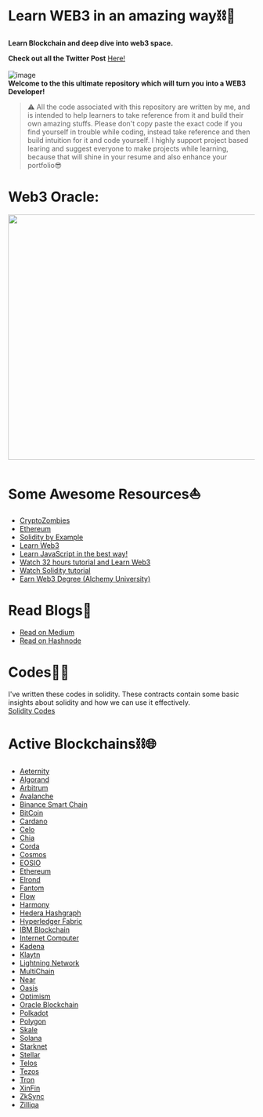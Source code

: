 # Learn WEB3 in an amazing way⛓🤞
**Learn Blockchain and deep dive into web3 space.** <br>

**Check out all the Twitter Post** [Here!](https://github.com/kartikver15gr8/WEB3-For-All/blob/main/Twitter-Posts.md)
<br>
<br>
![image](https://user-images.githubusercontent.com/91731654/199312436-295b76fb-05a1-495e-ad95-1cf42a665aea.png)
<br>
**Welcome to the this ultimate repository which will turn you into a WEB3 Developer!**
<br>
> ⚠️ All the code associated with this repository are written by me, and is intended to help learners to take reference from it and build their own amazing stuffs. Please don't copy paste the exact code if you find yourself in trouble while coding, instead take reference and then build intuition for it and code yourself. I highly support project based learing and suggest everyone to make projects while learning, because that will shine in your resume and also enhance your portfolio😎

# Web3 Oracle:
<p align="center">
  <img width="860" height="500" src="https://user-images.githubusercontent.com/91731654/203132182-a999813f-a57e-4061-ad06-645aaf94230c.png">
</p>

# Some Awesome Resources⛵
- [CryptoZombies](https://cryptozombies.io/)
- [Ethereum](https://ethereum.org/en/)
- [Solidity by Example](https://solidity-by-example.org/)
- [Learn Web3](https://learnweb3.io/)
- [Learn JavaScript in the best way!](https://learnjavascript.online/app.html)
- [Watch 32 hours tutorial and Learn Web3](https://www.youtube.com/watch?v=gyMwXuJrbJQ&t=22635s)
- [Watch Solidity tutorial](https://www.youtube.com/watch?v=EhPeHeoKF88)
- [Earn Web3 Degree (Alchemy University)](https://university.alchemy.com/)

# Read Blogs📑
- [Read on Medium](https://medium.com/@Kartikey_verma)
- [Read on Hashnode](https://hashnode.com/@KvofficialX)

# Codes👨‍💻
I've written these codes in solidity. These contracts contain some basic insights about solidity and how we can use it effectively.<br>
[Solidity Codes](https://github.com/kartikver15gr8/Learn-Solidity-with-me)

# Active Blockchains⛓🌐

- [Aeternity](https://aeternity.com/)
- [Algorand](https://www.algorand.com/)
- [Arbitrum](https://offchainlabs.com/)
- [Avalanche](https://www.avax.network/)
- [Binance Smart Chain](https://www.binance.com/en/support/announcement/854415cf3d214371a7b60cf01ead0918)
- [BitCoin](https://bitcoin.org/en/)
- [Cardano](https://cardano.org/) 
- [Celo](https://celo.org/)
- [Chia](https://www.chia.net/)
- [Corda](https://www.corda.net/)
- [Cosmos](https://cosmos.network/)
- [EOSIO](https://eos.io/) 
- [Ethereum](https://ethereum.org/en/)
- [Elrond](https://elrond.com)
- [Fantom](https://fantom.foundation/) 
- [Flow](https://flow.com/) 
- [Harmony](https://www.harmony.one/)
- [Hedera Hashgraph](https://hedera.com/)
- [Hyperledger Fabric](https://www.hyperledger.org/use/fabric) 
- [IBM Blockchain](https://www.ibm.com/blockchain) 
- [Internet Computer](https://internetcomputer.org/) 
- [Kadena](https://kadena.io/) 
- [Klaytn](https://www.klaytn.com/) 
- [Lightning Network](https://lightning.network/) 
- [MultiChain](https://www.multichain.com/) 
- [Near](https://near.org/) 
- [Oasis](https://oasisprotocol.org/)
- [Optimism](https://www.optimism.io/)
- [Oracle Blockchain](https://www.oracle.com/blockchain/)
- [Polkadot](https://polkadot.network/) 
- [Polygon](https://polygon.technology/) 
- [Skale](https://skale.space/) 
- [Solana](https://solana.com/) 
- [Starknet](https://starkware.co/starknet/) 
- [Stellar](https://www.stellar.org/) 
- [Telos](https://www.telos.net/)
- [Tezos](https://tezos.com/) 
- [Tron](https://tron.network/) 
- [XinFin](https://xinfin.org/) 
- [ZkSync](https://zksync.io/) 
- [Zilliqa](https://www.zilliqa.com/) 
